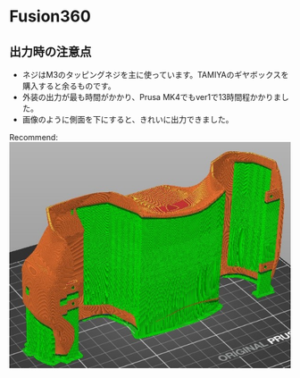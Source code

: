 # Fusion360

## 出力時の注意点

- ネジはM3のタッピングネジを主に使っています。TAMIYAのギヤボックスを購入すると余るものです。
- 外装の出力が最も時間がかかり、Prusa MK4でもver1で13時間程かかりました。
- 画像のように側面を下にすると、きれいに出力できました。

Recommend:  
!['出力側面'](./出力側面.jpg)
